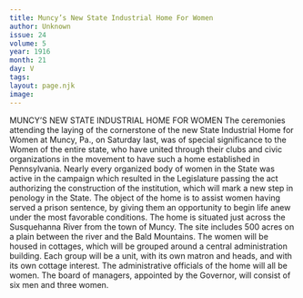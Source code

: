 ```yaml
---
title: Muncy’s New State Industrial Home For Women
author: Unknown
issue: 24
volume: 5
year: 1916
month: 21
day: V
tags:
layout: page.njk
image:
---
```

MUNCY’S NEW STATE INDUSTRIAL HOME FOR WOMEN      The ceremonies attending the laying of the cornerstone of the new State Industrial Home for Women at Muncy, Pa., on Saturday last, was of special significance to the Women of the entire state, who have united through their clubs and civic organizations in the movement to have such a home established in Pennsylvania.       Nearly every organized body of women in the State was active in the campaign which resulted in the Legislature passing the act authorizing the construction of the institution, which will mark a new step in penology in the State.       The object of the home is to assist women having served a prison sentence, by giving them an opportunity to begin life anew under the most favorable conditions.       The home is situated just across the Susquehanna River from the town of Muncy. The site includes 500 acres on a plain between the river and the Bald Mountains. The women will be housed in cottages, which will be grouped around a central administration building. Each group will be a unit, with its own matron and heads, and with its own cottage interest. The administrative officials of the home will all be women. The board of managers, appointed by the Governor, will consist of six men and three women.   


